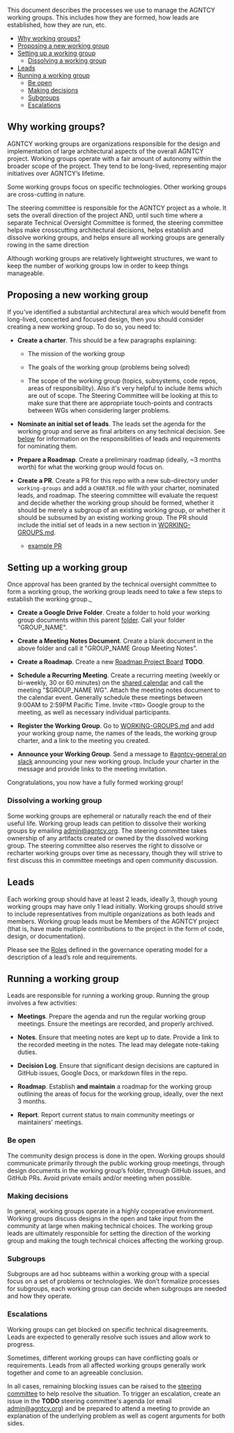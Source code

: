 This document describes the processes we use to manage the AGNTCY working
groups. This includes how they are formed, how leads are established, how they
are run, etc.

- [Why working groups?](#why-working-groups)
- [Proposing a new working group](#proposing-a-new-working-group)
- [Setting up a working group](#setting-up-a-working-group)
  - [Dissolving a working group](#dissolving-a-working-group)
- [Leads](#leads)
- [Running a working group](#running-a-working-group)
  - [Be open](#be-open)
  - [Making decisions](#making-decisions)
  - [Subgroups](#subgroups)
  - [Escalations](#escalations)

## Why working groups?

AGNTCY working groups are organizations responsible for the design and
implementation of large architectural aspects of the overall AGNTCY project.
Working groups operate with a fair amount of autonomy within the broader scope
of the project. They tend to be long-lived, representing major initiatives over
AGNTCY’s lifetime.

Some working groups focus on specific technologies. Other working groups are
cross-cutting in nature.

The steering committee is responsible for the AGNTCY project as a
whole. It sets the overall direction of the project AND, until such time where a
separate Technical Oversight Committee is formed, the steering committee helps make crosscutting
architectural decisions, helps establish and dissolve working groups, and helps
ensure all working groups are generally rowing in the same direction

Although working groups are relatively lightweight structures, we want to keep
the number of working groups low in order to keep things manageable.

## Proposing a new working group

If you've identified a substantial architectural area which would benefit from long-lived,
concerted and focused design, then you should consider creating a new working
group. To do so, you need to:

- **Create a charter**. This should be a few paragraphs explaining:

  - The mission of the working group

  - The goals of the working group (problems being solved)

  - The scope of the working group (topics, subsystems, code repos, areas of
    responsibility). Also it's very helpful to include items which are out of scope. The Steering Committee will be
    looking at this to make sure that there are appropriate touch-points and
    contracts between WGs when considering larger problems.

- **Nominate an initial set of leads**. The leads set the agenda for the working
  group and serve as final arbiters on any technical decision. See
  [below](#leads) for information on the responsibilities of leads and
  requirements for nominating them.

- **Prepare a Roadmap**. Create a preliminary roadmap (ideally, ~3 months worth) for what the
  working group would focus on.

- **Create a PR**. Create a PR for this repo with a new sub-directory under `working-groups` and add a 
  `CHARTER.md` file with your charter, nominated leads, and roadmap. The
  steering committee will evaluate the request and decide whether the
  working group should be formed, whether it should be merely a subgroup of an
  existing working group, or whether it should be subsumed by an existing
  working group. The PR should include the initial set of leads in a new section
  in [WORKING-GROUPS.md](working-groups/WORKING-GROUPS.md).
  
  - [example PR](https://github.com/agntcy/governance/pull/11)

## Setting up a working group

Once approval has been granted by the technical oversight committee to form a
working group, the working group leads need to take a few steps to establish the
working group._

- **Create a Google Drive Folder**. Create a folder to hold your working group
  documents within this parent
  [folder](https://drive.google.com/drive/folders/1l5v-aEArWGUL2_f79bx3ysizsRH2Z8PM?usp=sharing).
  Call your folder "GROUP_NAME".

- **Create a Meeting Notes Document**. Create a blank document in the above
  folder and call it "GROUP_NAME Group Meeting Notes".

- **Create a Roadmap**. Create a new [Roadmap Project Board](TBD) **TODO**.

- **Schedule a Recurring Meeting**. Create a recurring meeting (weekly or
  bi-weekly, 30 or 60 minutes) on the
  [shared calendar](https://calendar.google.com/calendar/embed?src=admin%40ops.agntcy.org&ctz=America%2FNew_York)
  and call the meeting "\$GROUP_NAME WG". Attach the meeting notes document to
  the calendar event. Generally schedule these meetings between 9:00AM to 2:59PM
  Pacific Time. Invite `<TBD>` Google group to the
  meeting, as well as necessary individual participants.

- **Register the Working Group**. Go to
  [WORKING-GROUPS.md](working-groups/WORKING-GROUPS.md) and add your working
  group name, the names of the leads, the working group charter, and a link to
  the meeting you created.

- **Announce your Working Group**. Send a message to [#agntcy-general on slack](https://agntcy.slack.com/archives/C0893S6D284)
  announcing your new working group. Include your charter in the message and provide
  links to the meeting invitation.

Congratulations, you now have a fully formed working group!

### Dissolving a working group

Some working groups are ephemeral or naturally reach the end of their useful
life. Working group leads can petition to dissolve their working groups by
emailing admin@agntcy.org.
The steering committee takes ownership of any artifacts created or
owned by the dissolved working group. The steering committee also
reserves the right to dissolve or recharter working groups over time as
necessary, though they will strive to first discuss this in committee meetings
and open community discussion.

## Leads

Each working group should have at least 2 leads, ideally 3, though young working
groups may have only 1 lead initially. Working groups should strive to include
representatives from multiple organizations as both leads and members. Working
group leads must be Members of the AGNTCY project (that is, have made multiple
contributions to the project in the form of code, design, or documentation).

Please see the [Roles](OPERATING_MODEL.md#3-roles-and-governance) defined in the 
governance operating model for a description of a lead’s role and requirements.

## Running a working group

Leads are responsible for running a working group. Running the group involves a
few activities:

- **Meetings**. Prepare the agenda and run the regular working group meetings.
  Ensure the meetings are recorded, and properly archived.

- **Notes**. Ensure that meeting notes are kept up to date. Provide a link to
  the recorded meeting in the notes. The lead may delegate note-taking duties.

- **Decision Log**. Ensure that significant design decisions are captured in
  GitHub issues, Google Docs, or markdown files in the repo.

- **Roadmap**. Establish **and maintain** a roadmap for the working group
  outlining the areas of focus for the working group, ideally, over the next 3 months.

- **Report**. Report current status to main community meetings or maintainers' meetings.

### Be open

The community design process is done in the open. Working groups should
communicate primarily through the public working group meetings, through design
documents in the working group’s folder, through GitHub issues, and GitHub PRs.
Avoid private emails and/or meeting when possible.

### Making decisions

In general, working groups operate in a highly cooperative environment. Working
groups discuss designs in the open and take input from the community at large
when making technical choices. The working group leads are ultimately
responsible for setting the direction of the working group and making the tough
technical choices affecting the working group.

### Subgroups

Subgroups are ad hoc subteams within a working group with a special focus on a
set of problems or technologies. We don’t formalize processes for subgroups,
each working group can decide when subgroups are needed and how they operate.

### Escalations

Working groups can get blocked on specific technical disagreements. Leads are
expected to generally resolve such issues and allow work to progress.

Sometimes, different working groups can have conflicting goals or requirements.
Leads from all affected working groups generally work together and come to an
agreeable conclusion.

In all cases, remaining blocking issues can be raised to the 
[steering committee](TBD) to help resolve
the situation. To trigger an escalation, create an issue in the **TODO**
steering committee's agenda (or email admin@agntcy.org) and be prepared to attend a meeting to provide
an explanation of the underlying problem as well as cogent arguments for both
sides.

